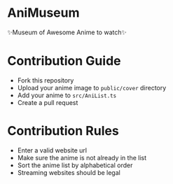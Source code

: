 # AniMuseum
✨Museum of Awesome Anime to watch✨

# Contribution Guide
- Fork this repository
- Upload your anime image to `public/cover` directory
- Add your anime to `src/AniList.ts`
- Create a pull request

# Contribution Rules
- Enter a valid website url
- Make sure the anime is not already in the list
- Sort the anime list by alphabetical order
- Streaming websites should be legal